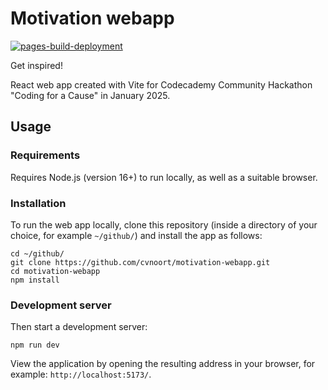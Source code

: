 # Motivation webapp

[![pages-build-deployment](https://github.com/cvnoort/motivation-webapp/actions/workflows/pages/pages-build-deployment/badge.svg)](https://github.com/cvnoort/motivation-webapp/actions/workflows/pages/pages-build-deployment)

Get inspired!

React web app created with Vite for
Codecademy Community Hackathon "Coding for a Cause" in January 2025.

## Usage

### Requirements

Requires Node.js (version 16+) to run locally,
as well as a suitable browser.

### Installation

To run the web app locally, clone this repository
(inside a directory of your choice, for example `~/github/`)
and install the app as follows:

```
cd ~/github/
git clone https://github.com/cvnoort/motivation-webapp.git
cd motivation-webapp
npm install
```

### Development server

Then start a development server:

```
npm run dev
```

View the application by opening the resulting address in your browser,
for example: `http://localhost:5173/`.
